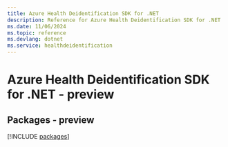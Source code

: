 ```yaml
---
title: Azure Health Deidentification SDK for .NET
description: Reference for Azure Health Deidentification SDK for .NET
ms.date: 11/06/2024
ms.topic: reference
ms.devlang: dotnet
ms.service: healthdeidentification
---
```

# Azure Health Deidentification SDK for .NET - preview
## Packages - preview
[!INCLUDE [packages](health-deidentification-index.md)]